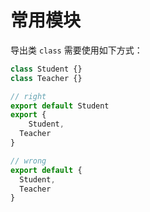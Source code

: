 # 常用模块

导出类 `class` 需要使用如下方式：

``` js
class Student {}
class Teacher {}

// right
export default Student
export {
	Student,
  Teacher
}

// wrong
export default {
  Student,
  Teacher
}
```



